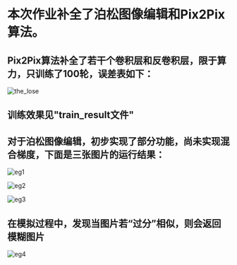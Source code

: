 # 本次作业补全了泊松图像编辑和Pix2Pix算法。
## Pix2Pix算法补全了若干个卷积层和反卷积层，限于算力，只训练了100轮，误差表如下：
![](Pix2Pix/the_lose.png 'the_lose')
## 训练效果见"train_result文件"

## 对于泊松图像编辑，初步实现了部分功能，尚未实现混合梯度，下面是三张图片的运行结果：
![](data_poission\equation\image.png 'eg1')

![](data_poission\water\image2.png 'eg2')

![](data_poission\monolisa\image3.png 'eg3')

## 在模拟过程中，发现当图片若“过分”相似，则会返回模糊图片
![](data_poission\equation\image1.png 'eg4')